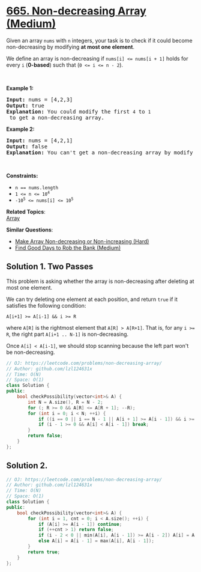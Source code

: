 # [665. Non-decreasing Array (Medium)](https://leetcode.com/problems/non-decreasing-array/)

<p>Given an array <code>nums</code> with <code>n</code> integers, your task is to check if it could become non-decreasing by modifying <strong>at most one element</strong>.</p>

<p>We define an array is non-decreasing if <code>nums[i] &lt;= nums[i + 1]</code> holds for every <code>i</code> (<strong>0-based</strong>) such that (<code>0 &lt;= i &lt;= n - 2</code>).</p>

<p>&nbsp;</p>
<p><strong>Example 1:</strong></p>

<pre><strong>Input:</strong> nums = [4,2,3]
<strong>Output:</strong> true
<strong>Explanation:</strong> You could modify the first <code>4</code> to <code>1</code> to get a non-decreasing array.
</pre>

<p><strong>Example 2:</strong></p>

<pre><strong>Input:</strong> nums = [4,2,1]
<strong>Output:</strong> false
<strong>Explanation:</strong> You can't get a non-decreasing array by modify at most one element.
</pre>

<p>&nbsp;</p>
<p><strong>Constraints:</strong></p>

<ul>
	<li><code>n == nums.length</code></li>
	<li><code>1 &lt;= n &lt;= 10<sup>4</sup></code></li>
	<li><code>-10<sup>5</sup> &lt;= nums[i] &lt;= 10<sup>5</sup></code></li>
</ul>


**Related Topics**:  
[Array](https://leetcode.com/tag/array/)

**Similar Questions**:
* [Make Array Non-decreasing or Non-increasing (Hard)](https://leetcode.com/problems/make-array-non-decreasing-or-non-increasing/)
* [Find Good Days to Rob the Bank (Medium)](https://leetcode.com/problems/find-good-days-to-rob-the-bank/)

## Solution 1. Two Passes

This problem is asking whether the array is non-decreasing after deleting at most one element.

We can try deleting one element at each position, and return `true` if it satisfies the following condition:

```
A[i+1] >= A[i-1] && i >= R
```

where `A[R]` is the rightmost element that `A[R] > A[R+1]`. That is, for any `i >= R`, the right part `A[i+1 .. N-1]` is non-decreasing.

Once `A[i] < A[i-1]`, we should stop scanning because the left part won't be non-decreasing.

```cpp
// OJ: https://leetcode.com/problems/non-decreasing-array/
// Author: github.com/lzl124631x
// Time: O(N)
// Space: O(1)
class Solution {
public:
    bool checkPossibility(vector<int>& A) {
        int N = A.size(), R = N - 2;
        for (; R >= 0 && A[R] <= A[R + 1]; --R);
        for (int i = 0; i < N; ++i) {
            if ((i == 0 || i == N - 1 || A[i + 1] >= A[i - 1]) && i >= R) return true;
            if (i - 1 >= 0 && A[i] < A[i - 1]) break;
        }
        return false;
    }
};
```

## Solution 2.

```cpp
// OJ: https://leetcode.com/problems/non-decreasing-array/
// Author: github.com/lzl124631x
// Time: O(N)
// Space: O(1)
class Solution {
public:
    bool checkPossibility(vector<int>& A) {
        for (int i = 1, cnt = 0; i < A.size(); ++i) {
            if (A[i] >= A[i - 1]) continue;
            if (++cnt > 1) return false;
            if (i - 2 < 0 || min(A[i], A[i - 1]) >= A[i - 2]) A[i] = A[i - 1] = min(A[i], A[i - 1]);
            else A[i] = A[i - 1] = max(A[i], A[i - 1]);
        }
        return true;
    }
};
```